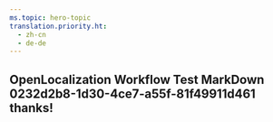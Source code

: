 ```yaml
---
ms.topic: hero-topic
translation.priority.ht: 
  - zh-cn
  - de-de
---
```

## OpenLocalization Workflow Test MarkDown 0232d2b8-1d30-4ce7-a55f-81f49911d461 thanks!
